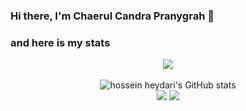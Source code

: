 ### Hi there, I'm Chaerul Candra Pranygrah 👋

### and here is my stats
<p align="center"><img src="https://www.hackerrank.com/chaerulcandrap/hackos"/><br /><br />
  <img src="https://github-readme-stats.vercel.app/api?username=Chaerulcp&show_icons=true&include_all_commits=true&theme=monokai" alt="hossein heydari's GitHub stats" /><br />
  <img src="https://github-readme-streak-stats.herokuapp.com/?user=Chaerulcp&theme=monokai"/>
  <img src="https://github-readme-stats.vercel.app/api/top-langs/?username=Chaerulcp&layout=compact&theme=monokai&langs_count=12"/><br />
</p>

<!--
**Chaerulcp/Chaerulcp** is a ✨ _special_ ✨ repository because its `README.md` (this file) appears on your GitHub profile.

Here are some ideas to get you started:

- 🔭 I’m currently working on ...
- 🌱 I’m currently learning ...
- 👯 I’m looking to collaborate on ...
- 🤔 I’m looking for help with ...
- 💬 Ask me about ...
- 📫 How to reach me: ...
- 😄 Pronouns: ...
- ⚡ Fun fact: ...
-->
